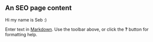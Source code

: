 ## An SEO page content

Hi my name is Seb :)

Enter text in [Markdown](http://daringfireball.net/projects/markdown/). Use the toolbar above, or click the **?** button for formatting help.
